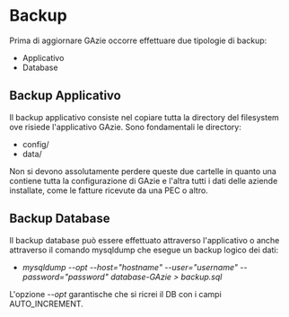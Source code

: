 # Backup

Prima di aggiornare GAzie occorre effettuare due tipologie di backup:

* Applicativo
* Database

## Backup Applicativo

Il backup applicativo consiste nel copiare tutta la directory del filesystem ove risiede l'applicativo GAzie.
Sono fondamentali le directory:

* config/
* data/

Non si devono assolutamente perdere queste due cartelle in quanto una contiene tutta la configurazione di GAzie e l'altra tutti i dati delle aziende installate, come le fatture ricevute da una PEC o altro.

## Backup Database

Il backup database può essere effettuato attraverso l'applicativo o anche attraverso il comando mysqldump che esegue un backup logico dei dati:

* <em>mysqldump --opt --host="hostname" --user="username" --password="password" database-GAzie > backup.sql</em>

L'opzione <em>--opt</em> garantische che si ricrei il DB con i campi AUTO_INCREMENT.
